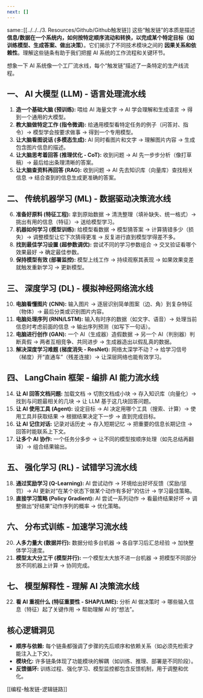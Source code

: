 ```yaml
---
next: []
---
```

same::[[../../../3. Resources/Github/Github触发链]]
这些“触发链”的本质是描述 **信息/数据在一个系统内，如何按特定顺序流动和转换，以完成某个特定目标（如训练模型、生成答案、做出决策）**。它们揭示了不同技术模块之间的 **因果关系和依赖性**。理解这些链条有助于我们把握 AI 系统的工作流程和关键环节。

想象一下 AI 系统像一个工厂流水线，每个“触发链”描述了一条特定的生产线流程。

## 一、 AI 大模型 (LLM) - 语言处理流水线

1. **造一个基础大脑 (预训练):** 喂给 AI 海量文字 -> AI 学会理解和生成语言 -> 得到一个通用的大模型。
2. **教大脑做特定工作 (指令微调):** 给通用模型看特定任务的例子（问答对、指令）-> 模型学会按要求做事 -> 得到一个专用模型。
3. **让大脑看图说话 (多模态生成):** AI 同时看图片和文字 -> 理解图片内容 -> 生成包含图片信息的描述。
4. **让大脑思考着回答 (推理优化 - CoT):** 收到问题 -> AI 先一步步分析（像打草稿）-> 最后给出条理清晰的答案。
5. **让大脑查资料再回答 (RAG):** 收到问题 -> AI 先去知识库（向量库）查找相关信息 -> 结合查到的信息生成更准确的答案。

## 二、 传统机器学习 (ML) - 数据驱动决策流水线

6. **准备好原料 (特征工程):** 拿到原始数据 -> 清洗整理（填补缺失、统一格式）-> 挑出有用的信息（特征）-> 送给模型学习。
7. **机器如何学习 (模型训练):** 给模型看数据 -> 模型猜答案 -> 计算猜错多少（损失）-> 调整模型让它下次猜得更准 -> 反复进行直到模型学得差不多。
8. **找到最佳学习设置 (超参数调优):** 尝试不同的学习参数组合 -> 交叉验证看哪个效果最好 -> 确定最佳参数。
9. **保持模型有效 (部署监控):** 模型上线工作 -> 持续观察其表现 -> 如果效果变差就触发重新学习 -> 更新模型。

## 三、 深度学习 (DL) - 模拟神经网络流水线

10. **电脑看懂图片 (CNN):** 输入图片 -> 逐层识别简单图案（边、角）到复杂特征（物体）-> 最后分类或识别图片内容。
11. **电脑处理序列 (RNN/LSTM):** 输入有时序的数据（如文字、语音）-> 处理当前信息时考虑前面的信息 -> 输出序列预测（如写下一句话）。
12. **电脑进行创作 (GAN):** 一个 AI（生成器）造假数据 -> 另一个 AI（判别器）判断真假 -> 两者互相竞争、共同进步 -> 生成器造出以假乱真的数据。
13. **解决深度学习难题 (梯度消失 - ResNet):** 网络太深学不动？-> 给学习信号（梯度）开“直通车”（残差连接）-> 让深层网络也能有效学习。

## 四、 LangChain 框架 - 编排 AI 能力流水线

14. **让 AI 回答文档问题:** 加载文档 -> 切割文档成小块 -> 存入知识库（向量化）-> 找到与问题最相关的几块 -> 让 LLM 基于这几块回答问题。
15. **让 AI 使用工具 (Agent):** 设定目标 -> AI 决定用哪个工具（搜索、计算）-> 使用工具并获取结果 -> 根据结果决定下一步 -> 直到完成目标。
16. **让 AI 记住对话:** 记录对话历史 -> 存入短期记忆 -> 把重要的信息长期记住 -> 回答时能联系上下文。
17. **让多个 AI 协作:** 一个任务分多步 -> 让不同的模型按顺序处理（如先总结再翻译）-> 组合结果输出。

## 五、 强化学习 (RL) - 试错学习流水线

18. **通过奖励学习 (Q-Learning):** AI 尝试动作 -> 环境给出好坏反馈（奖励/惩罚）-> AI 更新对“在某个状态下做某个动作有多好”的估计 -> 学习最佳策略。
19. **直接学习策略 (Policy Gradient):** AI 尝试一系列动作 -> 看最终结果好坏 -> 调整做出“好结果”动作序列的概率 -> 优化策略。

## 六、 分布式训练 - 加速学习流水线

20. **人多力量大 (数据并行):** 数据分给多台机器 -> 各自学习后汇总经验 -> 加快整体学习速度。
21. **模型太大分工干 (模型并行):** 一个模型太大放不进一台机器 -> 把模型不同部分放不同机器上计算 -> 协同完成。

## 七、 模型解释性 - 理解 AI 决策流水线

22. **看 AI 重视什么 (特征重要性 - SHAP/LIME):** 分析 AI 做决策时 -> 哪些输入信息（特征）起了关键作用 -> 帮助理解 AI 的“想法”。

## 核心逻辑洞见

* **顺序与依赖:** 每个链条都强调了步骤的先后顺序和依赖关系（如必须先检索才能注入上下文）。
* **模块化:** 许多链条体现了功能模块的解耦（如训练、推理、部署是不同阶段）。
* **反馈循环:** 训练过程、强化学习、模型监控都包含反馈机制，用于调整和优化。

[[编程-触发链-逻辑链路]]
